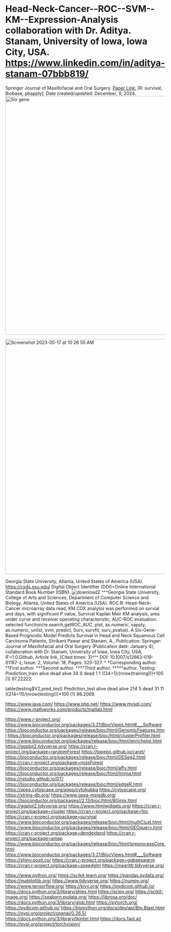 # Head-Neck-Cancer--ROC--SVM--KM--Expression-Analysis collaboration with Dr. Aditya. Stanam, University of Iowa, Iowa City, USA. https://www.linkedin.com/in/aditya-stanam-07bbb819/
Springer Journal of Maxillofacial and Oral Surgery. [Paper Link:](https://www.ncbi.nlm.nih.gov/pubmed/30996559)
[R: survival, Biobase, pbapply]. Date created/updated: December, 9, 2024.
<img width="749" alt="Six gene" src="https://github.com/spawar2/Head-Neck-Cancer--ROC--SVM--KM--Expression-Analysis/assets/25118302/085134c5-2fa0-48d0-acc0-f13a33600862">

<img width="738" alt="Screenshot 2023-05-17 at 10 26 55 AM" src="https://github.com/spawar2/Head-Neck-Cancer--ROC--SVM--KM--Expression-Analysis/assets/25118302/e84512a9-b76b-446a-bcab-30f06d36fd61">

Georgia State University, Atlanta, United States of America (USA).
https://csds.gsu.edu/ Digital Object Identifier (DOI)=Online International Standard Book Number (ISBN).
![download2](https://github.com/user-attachments/assets/544b85ec-1b6e-4b43-bfa4-fe436dc525b4)
^^^Georgia State University, College of Arts and Sciences, Department of Computer Science and Biology, Atlanta, United States of America (USA). 
ROC.R: Head-Neck-Cancer microarray data read, KM COX analysis was performed on survial and days, with significant P value, Survival Kaplan Meir KM analysis, area under curve and receiver operating characteristic, AUC-ROC evaluation.
selected function(re.search,getROC_AUC, plot, as.numeric, sapply, as.numeric, unlist, svm, predict, Surv, survfit, surv_pvalue).
A Six-Gene-Based Prognostic Model Predicts Survival in Head and Neck Squamous Cell Carcinoma Patients, Shrikant Pawar and Stanam, A., Publication: Springer: Journal of Maxillofacial and Oral Surgery (Publication date: January 4), collaboration with Dr. Stanam, University of Iowa, Iowa City, USA, IF=1.0.Github, Article link, [Cited times: 3]^^^ DOI: 10.1007/s12663-019-01187-z, Issue: 2, Volume: 18, Pages: 320-327.
†
†Corresponding author. ††First author. †††Second author. ††††Third author. †††††author.
Testing: Prediction_train
        alive dead
  alive    34    0
  dead      1    1
((34+1)/(nrow(training)))*100
[1] 97.22222.

table(testing$V2,pred_test)
Prediction_test
        alive dead
  alive   214    5
  dead     31   11
((214+11)/(nrow(testing)))*100
[1] 86.2069.

https://www.java.com/
https://www.php.net/
https://www.mysql.com/
https://www.mathworks.com/products/matlab.html

https://www.r-project.org/
https://www.bioconductor.org/packages/3.21/BiocViews.html#___Software
https://bioconductor.org/packages/release/bioc/html/GenomicFeatures.html
https://bioconductor.org/packages/release/bioc/html/clusterProfiler.html
https://www.bioconductor.org/packages/release/bioc/html/enrichplot.html
https://ggplot2.tidyverse.org/
https://cran.r-project.org/package=randomForest
https://topepo.github.io/caret/
https://bioconductor.org/packages/release/bioc/html/DESeq2.html
https://cran.r-project.org/package=missForest
https://bioconductor.org/packages/release/bioc/html/affy.html
https://bioconductor.org/packages/release/bioc/html/limma.html
https://rstudio.github.io/DT/
https://bioconductor.org/packages/release/bioc/html/edgeR.html
https://apps.cytoscape.org/apps/cytohubba
https://cytoscape.org/
https://string-db.org/
https://www.gsea-msigdb.org/
https://bioconductor.org/packages//2.13/bioc/html/BGmix.html
https://ggplot2.tidyverse.org/
https://www.htmlwidgets.org/
https://cran.r-project.org/package=cluster
https://cran.r-project.org/package=fpc
https://cran.r-project.org/package=survival
https://www.bioconductor.org/packages/release/bioc/html/multiClust.html
https://www.bioconductor.org/packages/release/bioc/html/GEOquery.html
https://cran.r-project.org/package=dendextend
https://cran.r-project.org/package=amap
https://www.bioconductor.org/packages/release/bioc/html/preprocessCore.html
https://www.bioconductor.org/packages/3.21/BiocViews.html#___Software
https://shiny.posit.co/
https://cran.r-project.org/package=ggbeeswarm
https://cran.r-project.org/package=speedglm
https://magrittr.tidyverse.org/

https://www.python.org/
https://scikit-learn.org/
https://pandas.pydata.org/
https://matplotlib.org/
https://www.tidyverse.org/
https://numpy.org/
https://www.tensorflow.org/
https://kivy.org/
https://pydicom.github.io/
https://docs.python.org/3/library/shlex.html
https://scipy.org/
https://scikit-image.org/
https://seaborn.pydata.org/
https://librosa.org/doc/
https://docs.python.org/3/library/glob.html
https://pytorch.org/
https://pydicom.github.io/
https://biopython.org/docs/dev/api/Bio.Blast.html
https://pypi.org/project/openai/0.26.5/
https://docs.python.org/3/library/tkinter.html
https://docs.fast.ai/
https://pypi.org/project/torchvision/
